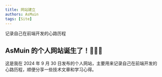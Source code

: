 ```yaml
---
title: 网站建立
authors: AsMuin
tags: [Site]
---
```

记录自己在前端开发的心路历程
<!-- truncate -->

## AsMuin 的个人网站诞生了！🎉🎉🎉
这是我在 2024 年 9 月 30 日发布的个人网站，主要用来记录自己在前端开发的心路历程，顺便分享一些技术文章和学习心得。